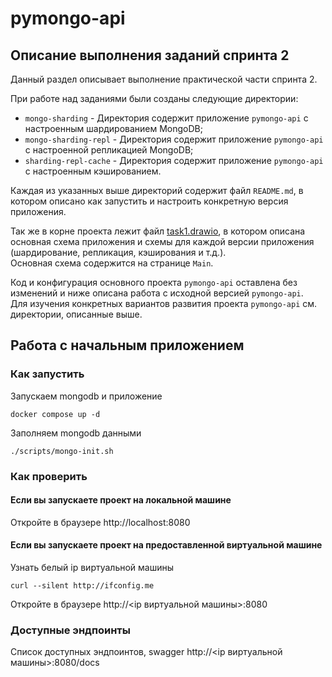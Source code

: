 # pymongo-api

## Описание выполнения заданий спринта 2

Данный раздел описывает выполнение практической части спринта 2.

При работе над заданиями были созданы следующие директории:

- `mongo-sharding` - Директория содержит приложение `pymongo-api` с настроенным шардированием MongoDB;
- `mongo-sharding-repl` - Директория содержит приложение `pymongo-api` с настроенной репликацией MongoDB;
- `sharding-repl-cache` - Директория содержит приложение `pymongo-api` с настроенным кэшированием.

Каждая из указанных выше директорий содержит файл `README.md`, в котором описано как запустить и настроить конкретную версия приложения.

Так же в корне проекта лежит файл [task1.drawio](task1.drawio), в котором описана основная схема приложения и схемы для каждой версии приложения (шардирование, репликация, кэширования и т.д.).  
Основная схема содержится на странице `Main`.

Код и конфигурация основного проекта `pymongo-api` оставлена без изменений и ниже описана работа с исходной версией `pymongo-api`.  
Для изучения конкретных вариантов развития проекта `pymongo-api` см. директории, описанные выше.

## Работа с начальным приложением

### Как запустить

Запускаем mongodb и приложение

```shell
docker compose up -d
```

Заполняем mongodb данными

```shell
./scripts/mongo-init.sh
```

### Как проверить

#### Если вы запускаете проект на локальной машине

Откройте в браузере http://localhost:8080

#### Если вы запускаете проект на предоставленной виртуальной машине

Узнать белый ip виртуальной машины

```shell
curl --silent http://ifconfig.me
```

Откройте в браузере http://<ip виртуальной машины>:8080

### Доступные эндпоинты

Список доступных эндпоинтов, swagger http://<ip виртуальной машины>:8080/docs